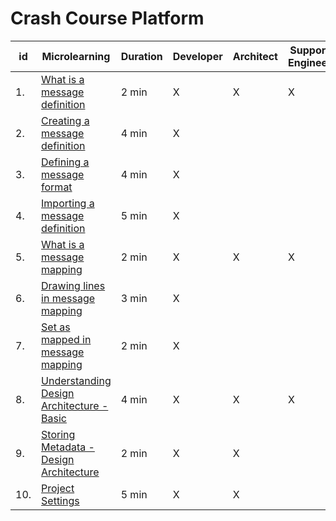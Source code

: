 # Crash Course Platform


| id | Microlearning | Duration | Developer | Architect | Support<br>Engineer |
| ---- | ---- | ---- | ---- | ---- | ---- |
|1. |[What is a message definition](crashcourse-platform-design-what-is-a-message-definition.md)| 2 min | X | X | X |
|2. |[Creating a message definition](crashcourse-platform-design-creating-a-message-definition.md)| 4 min | X | | |
|3. |[Defining a message format](crashcourse-platform-design-defining-a-message-format.md)| 4 min | X | | |
|4. |[Importing a message definition](crashcourse-platform-design-import-message-definition.md)| 5 min | X | | | 
|5. |[What is a message mapping](crashcourse-platform-design-what-is-a-message-mapping.md)| 2 min | X | X | X |
|6. |[Drawing lines in message mapping](crashcourse-platform-design-drawing-lines-in-message-mapping.md)| 3 min | X | | |
|7. |[Set as mapped in message mapping](crashcourse-platform-design-set-as-mapped-in-message-mapping.md)| 2 min | X | | |
|8. |[Understanding Design Architecture - Basic](crashcourse-platform-design-understanding-design-architecture-basic.md)| 4 min | X | X | X |
|9. |[Storing Metadata - Design Architecture](crashcourse-platform-design-storing-metadata.md)| 2 min | X | X | |
|10. |[Project Settings](crashcourse-platform-design-project-settings.md)| 5 min | X | X | |